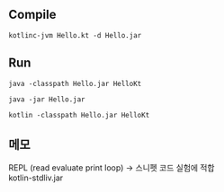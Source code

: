 ## Compile
```shell
kotlinc-jvm Hello.kt -d Hello.jar
```

## Run
```shell
java -classpath Hello.jar HelloKt
```

```shell
java -jar Hello.jar
```

```shell
kotlin -classpath Hello.jar HelloKt
```

## 메모
REPL (read evaluate print loop) -> 스니펫 코드 실험에 적합    
kotlin-stdliv.jar